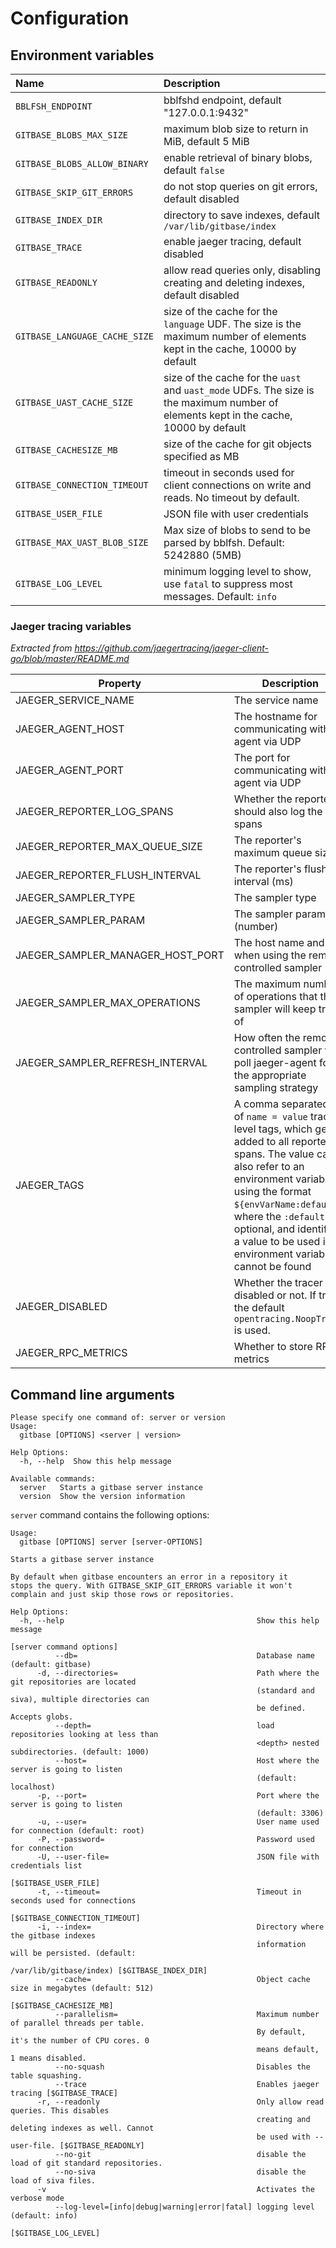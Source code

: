 # Configuration

## Environment variables

| Name                         | Description                                                                        |
|:-----------------------------|:-----------------------------------------------------------------------------------|
| `BBLFSH_ENDPOINT`            | bblfshd endpoint, default "127.0.0.1:9432"                                         |
| `GITBASE_BLOBS_MAX_SIZE`     | maximum blob size to return in MiB, default 5 MiB                                  |
| `GITBASE_BLOBS_ALLOW_BINARY` | enable retrieval of binary blobs, default `false`                                  |
| `GITBASE_SKIP_GIT_ERRORS`    | do not stop queries on git errors, default disabled                                |
| `GITBASE_INDEX_DIR`          | directory to save indexes, default `/var/lib/gitbase/index`                        |
| `GITBASE_TRACE`              | enable jaeger tracing, default disabled                                            |
| `GITBASE_READONLY`           | allow read queries only, disabling creating and deleting indexes, default disabled |
| `GITBASE_LANGUAGE_CACHE_SIZE`| size of the cache for the `language` UDF. The size is the maximum number of elements kept in the cache, 10000 by default |
| `GITBASE_UAST_CACHE_SIZE`    | size of the cache for the `uast` and `uast_mode` UDFs. The size is the maximum number of elements kept in the cache, 10000 by default |
| `GITBASE_CACHESIZE_MB`       | size of the cache for git objects specified as MB                                  |
| `GITBASE_CONNECTION_TIMEOUT` | timeout in seconds used for client connections on write and reads. No timeout by default.     |
| `GITBASE_USER_FILE`          | JSON file with user credentials                                                    |
| `GITBASE_MAX_UAST_BLOB_SIZE`          | Max size of blobs to send to be parsed by bblfsh. Default: 5242880 (5MB)                                                    |
| `GITBASE_LOG_LEVEL`          | minimum logging level to show, use `fatal` to suppress most messages. Default: `info` |

### Jaeger tracing variables

*Extracted from https://github.com/jaegertracing/jaeger-client-go/blob/master/README.md*

Property| Description
--- | ---
JAEGER_SERVICE_NAME | The service name
JAEGER_AGENT_HOST | The hostname for communicating with agent via UDP
JAEGER_AGENT_PORT | The port for communicating with agent via UDP
JAEGER_REPORTER_LOG_SPANS | Whether the reporter should also log the spans
JAEGER_REPORTER_MAX_QUEUE_SIZE | The reporter's maximum queue size
JAEGER_REPORTER_FLUSH_INTERVAL | The reporter's flush interval (ms)
JAEGER_SAMPLER_TYPE | The sampler type
JAEGER_SAMPLER_PARAM | The sampler parameter (number)
JAEGER_SAMPLER_MANAGER_HOST_PORT | The host name and port when using the remote controlled sampler
JAEGER_SAMPLER_MAX_OPERATIONS | The maximum number of operations that the sampler will keep track of
JAEGER_SAMPLER_REFRESH_INTERVAL | How often the remotely controlled sampler will poll jaeger-agent for the appropriate sampling strategy
JAEGER_TAGS | A comma separated list of `name = value` tracer level tags, which get added to all reported spans. The value can also refer to an environment variable using the format `${envVarName:default}`, where the `:default` is optional, and identifies a value to be used if the environment variable cannot be found
JAEGER_DISABLED | Whether the tracer is disabled or not. If true, the default `opentracing.NoopTracer` is used.
JAEGER_RPC_METRICS | Whether to store RPC metrics

## Command line arguments

```
Please specify one command of: server or version
Usage:
  gitbase [OPTIONS] <server | version>

Help Options:
  -h, --help  Show this help message

Available commands:
  server   Starts a gitbase server instance
  version  Show the version information
```

`server` command contains the following options:

```
Usage:
  gitbase [OPTIONS] server [server-OPTIONS]

Starts a gitbase server instance

By default when gitbase encounters an error in a repository it
stops the query. With GITBASE_SKIP_GIT_ERRORS variable it won't
complain and just skip those rows or repositories.

Help Options:
  -h, --help                                           Show this help message

[server command options]
          --db=                                        Database name (default: gitbase)
      -d, --directories=                               Path where the git repositories are located
                                                       (standard and siva), multiple directories can
                                                       be defined. Accepts globs.
          --depth=                                     load repositories looking at less than
                                                       <depth> nested subdirectories. (default: 1000)
          --host=                                      Host where the server is going to listen
                                                       (default: localhost)
      -p, --port=                                      Port where the server is going to listen
                                                       (default: 3306)
      -u, --user=                                      User name used for connection (default: root)
      -P, --password=                                  Password used for connection
      -U, --user-file=                                 JSON file with credentials list
                                                       [$GITBASE_USER_FILE]
      -t, --timeout=                                   Timeout in seconds used for connections
                                                       [$GITBASE_CONNECTION_TIMEOUT]
      -i, --index=                                     Directory where the gitbase indexes
                                                       information will be persisted. (default:
                                                       /var/lib/gitbase/index) [$GITBASE_INDEX_DIR]
          --cache=                                     Object cache size in megabytes (default: 512)
                                                       [$GITBASE_CACHESIZE_MB]
          --parallelism=                               Maximum number of parallel threads per table.
                                                       By default, it's the number of CPU cores. 0
                                                       means default, 1 means disabled.
          --no-squash                                  Disables the table squashing.
          --trace                                      Enables jaeger tracing [$GITBASE_TRACE]
      -r, --readonly                                   Only allow read queries. This disables
                                                       creating and deleting indexes as well. Cannot
                                                       be used with --user-file. [$GITBASE_READONLY]
          --no-git                                     disable the load of git standard repositories.
          --no-siva                                    disable the load of siva files.
      -v                                               Activates the verbose mode
          --log-level=[info|debug|warning|error|fatal] logging level (default: info)
                                                       [$GITBASE_LOG_LEVEL]
```